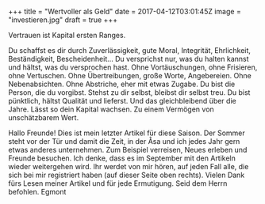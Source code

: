 +++
title = "Wertvoller als Geld"
date = 2017-04-12T03:01:45Z
image = "investieren.jpg"
draft = true
+++

Vertrauen ist Kapital ersten Ranges.

Du schaffst es dir durch Zuverlässigkeit, gute Moral, Integrität, Ehrlichkeit, Beständigkeit, Bescheidenheit… 
Du versprichst nur, was du halten kannst und hältst, was du versprochen hast. 
Ohne Vortäuschungen, ohne Frisieren, ohne Vertuschen. Ohne Übertreibungen, große Worte, Angebereien. Ohne Nebenabsichten.
Ohne Abstriche, eher mit etwas Zugabe.
Du bist die Person, die du vorgibst. Stehst zu dir selbst, bleibst dir selbst treu.
Du bist pünktlich, hältst Qualität und lieferst. Und das gleichbleibend über die Jahre. 
Lässt so dein Kapital wachsen.
Zu einem Vermögen von unschätzbarem Wert.

Hallo Freunde!
Dies ist mein letzter Artikel für diese Saison. Der Sommer steht vor der Tür und damit die Zeit, in der Åsa und ich jedes Jahr gern etwas anderes unternehmen. Zum Beispiel verreisen, Neues erleben und Freunde besuchen.
Ich denke, dass es im September mit den Artikeln wieder weitergehen wird. Ihr werdet von mir hören, auf jeden Fall alle, die sich bei mir registriert haben (auf dieser Seite oben rechts).
Vielen Dank fürs Lesen meiner Artikel und für jede Ermutigung.
Seid dem Herrn befohlen.
Egmont